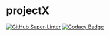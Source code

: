# projectX

[![GitHub Super-Linter](https://github.com/Project-X-Y-Z/projectX/workflows/Lint%20Code%20Base/badge.svg)](https://github.com/marketplace/actions/super-linter)
[![Codacy Badge](https://app.codacy.com/project/badge/Grade/9819662c563b43389832675936506258)](https://www.codacy.com/gh/Project-X-Y-Z/projectX/dashboard?utm_source=github.com&amp;utm_medium=referral&amp;utm_content=Project-X-Y-Z/projectX&amp;utm_campaign=Badge_Grade)
